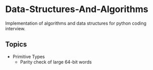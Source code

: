 # Data-Structures-And-Algorithms

Implementation of algorithms and data structures for python coding interview.

Topics
--
- Primitive Types
    - Parity check of large 64-bit words
    
